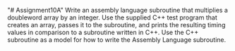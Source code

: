 "# Assignment10A" 
Write an assembly language subroutine that multiplies a doubleword array by an integer. 
Use the supplied C++ test program that creates an array, passes it to the subroutine, 
and prints the resulting timing values in comparison to a subroutine written in C++. Use 
the C++ subroutine as a model for how to write the Assembly Language subroutine.
